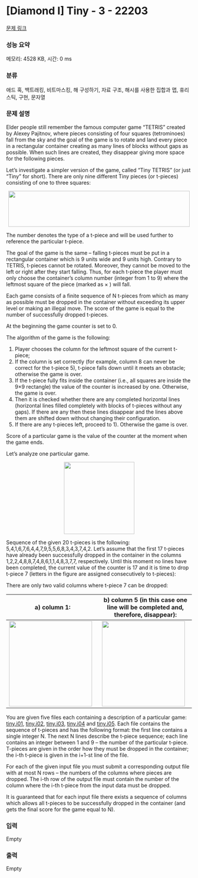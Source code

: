 # [Diamond I] Tiny - 3 - 22203 

[문제 링크](https://www.acmicpc.net/problem/22203) 

### 성능 요약

메모리: 4528 KB, 시간: 0 ms

### 분류

애드 혹, 백트래킹, 비트마스킹, 해 구성하기, 자료 구조, 해시를 사용한 집합과 맵, 휴리스틱, 구현, 문자열

### 문제 설명

<p>Elder people still remember the famous computer game “TETRIS” created by Alexey Pajitnov, where pieces consisting of four squares (tetrominoes) fall from the sky and the goal of the game is to rotate and land every piece in a rectangular container creating as many lines of blocks without gaps as possible. When such lines are created, they disappear giving more space for the following pieces.</p>

<p>Let’s investigate a simpler version of the game, called “Tiny TETRIS” (or just “Tiny” for short). There are only nine different Tiny pieces (or t-pieces) consisting of one to three squares:</p>

<p style="text-align: center;"><img alt="" src="" style="width: 492px; height: 97px;"></p>

<p>The number denotes the type of a t-piece and will be used further to reference the particular t-piece.</p>

<p>The goal of the game is the same – falling t-pieces must be put in a rectangular container which is 9 units wide and 9 units high. Contrary to TETRIS, t-pieces cannot be rotated. Moreover, they cannot be moved to the left or right after they start falling. Thus, for each t-piece the player must only choose the container’s column number (integer from 1 to 9) where the leftmost square of the piece (marked as × ) will fall.</p>

<p>Each game consists of a finite sequence of N t-pieces from which as many as possible must be dropped in the container without exceeding its upper level or making an illegal move. The score of the game is equal to the number of successfully dropped t-pieces.</p>

<p>At the beginning the game counter is set to 0.</p>

<p>The algorithm of the game is the following:</p>

<ol>
	<li>Player chooses the column for the leftmost square of the current t-piece;</li>
	<li>If the column is set correctly (for example, column 8 can never be correct for the t-piece 5), t-piece falls down until it meets an obstacle; otherwise the game is over.</li>
	<li>If the t-piece fully fits inside the container (i.e., all squares are inside the 9×9 rectangle) the value of the counter is increased by one. Otherwise, the game is over.</li>
	<li>Then it is checked whether there are any completed horizontal lines (horizontal lines filled completely with blocks of t-pieces without any gaps). If there are any then these lines disappear and the lines above them are shifted down without changing their configuration.</li>
	<li>If there are any t-pieces left, proceed to 1). Otherwise the game is over.</li>
</ol>

<p>Score of a particular game is the value of the counter at the moment when the game ends.</p>

<p>Let’s analyze one particular game.</p>

<p style="text-align: center;"><img alt="" src="" style="width: 191px; height: 195px;"></p>

<p>Sequence of the given 20 t-pieces is the following: 5,4,1,6,7,6,4,4,7,9,5,5,6,8,3,4,3,7,4,2. Let’s assume that the first 17 t-pieces have already been successfully dropped in the container in the columns 1,2,2,4,8,8,7,4,8,6,1,1,4,8,3,7,7, respectively. Until this moment no lines have been completed, the current value of the counter is 17 and it is time to drop t-piece 7 (letters in the figure are assigned consecutively to t-pieces):</p>

<p>There are only two valid columns where t-piece 7 can be dropped:</p>

<table class="table table-bordered td-center" style="width:100%;">
	<thead>
		<tr>
			<th style="width:50%;">a) column 1:</th>
			<th style="width:50%;">b) column 5 (in this case one line will be completed and, therefore, disappear):</th>
		</tr>
	</thead>
	<tbody>
		<tr>
			<td><img alt="" src="" style="width: 225px; height: 231px;"></td>
			<td><img alt="" src="" style="width: 225px; height: 231px;"></td>
		</tr>
	</tbody>
</table>

<p>You are given five files each containing a description of a particular game: <a href="https://upload.acmicpc.net/3ce8d27a-89df-44e5-8c7a-a4777b43cabc/">tiny.i01</a>, <a href="https://upload.acmicpc.net/f16e51ff-adef-4bc7-9e87-238f620d4dbd/">tiny.i02</a>, <a href="https://upload.acmicpc.net/0401e1e1-0592-4f7f-b44f-f8b7e96b3317/">tiny.i03</a>, <a href="https://upload.acmicpc.net/62ba0009-568c-4069-904b-de3809eff350/">tiny.i04</a> and <a href="https://upload.acmicpc.net/acea5a0f-9749-4746-ae0d-574785d49ae7/">tiny.i05</a>. Each file contains the sequence of t-pieces and has the following format: the first line contains a single integer N. The next N lines describe the t-piece sequence; each line contains an integer between 1 and 9 – the number of the particular t-piece. T-pieces are given in the order how they must be dropped in the container; the i-th t-piece is given in the i+1-st line of the file.</p>

<p>For each of the given input file you must submit a corresponding output file with at most N rows – the numbers of the columns where pieces are dropped. The i-th row of the output file must contain the number of the column where the i-th t-piece from the input data must be dropped.</p>

<p>It is guaranteed that for each input file there exists a sequence of columns which allows all t-pieces to be successfully dropped in the container (and gets the final score for the game equal to N).</p>

### 입력 

 Empty

### 출력 

 Empty

